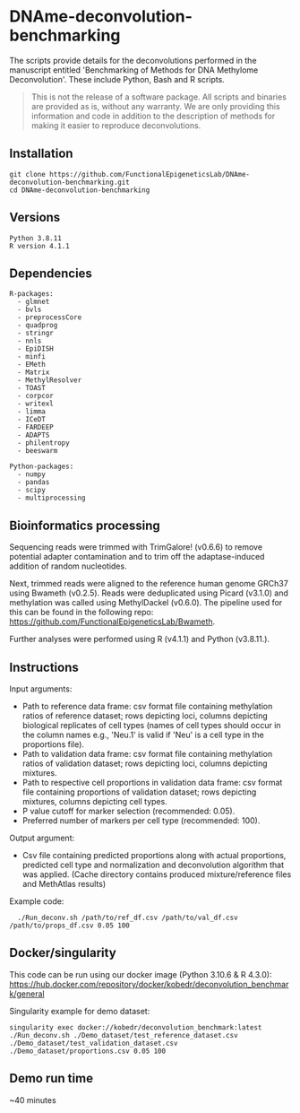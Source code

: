 # DNAme-deconvolution-benchmarking

The scripts provide details for the deconvolutions performed in the manuscript entitled 'Benchmarking of Methods for DNA Methylome Deconvolution'. These include Python, Bash and R scripts.

> This is not the release of a software package. All scripts and binaries are provided as is, without any warranty. We are only providing this information and code in addition to the description of methods for making it easier to reproduce deconvolutions.

## Installation
```
git clone https://github.com/FunctionalEpigeneticsLab/DNAme-deconvolution-benchmarking.git
cd DNAme-deconvolution-benchmarking
```

## Versions
```
Python 3.8.11
R version 4.1.1
```
## Dependencies
```
R-packages:
  - glmnet
  - bvls
  - preprocessCore
  - quadprog
  - stringr
  - nnls
  - EpiDISH
  - minfi
  - EMeth
  - Matrix
  - MethylResolver
  - TOAST
  - corpcor
  - writexl
  - limma
  - ICeDT
  - FARDEEP
  - ADAPTS
  - philentropy
  - beeswarm

Python-packages:
  - numpy
  - pandas
  - scipy
  - multiprocessing
```


## Bioinformatics processing

Sequencing reads were trimmed with TrimGalore! (v0.6.6) to remove potential adapter contamination and to trim off the adaptase-induced addition of random nucleotides. 

Next, trimmed reads were aligned to the reference human genome GRCh37 using Bwameth (v0.2.5). Reads were deduplicated using Picard (v3.1.0) and methylation was called using MethylDackel (v0.6.0). The pipeline used for this can be found in the following repo: https://github.com/FunctionalEpigeneticsLab/Bwameth.

Further analyses were performed using R (v4.1.1) and Python (v3.8.11.).

## Instructions
Input arguments:
  - Path to reference data frame: csv format file containing methylation ratios of reference dataset; rows depicting loci, columns depicting biological replicates of cell types (names of cell types should occur in the column names e.g., 'Neu.1' is valid if 'Neu' is a cell type in the proportions file).
  - Path to validation data frame: csv format file containing methylation ratios of validation dataset; rows depicting loci, columns depicting mixtures.
  - Path to respective cell proportions in validation data frame:  csv format file containing proportions of validation dataset; rows depicting mixtures, columns depicting cell types.
  - P value cutoff for marker selection (recommended: 0.05).
  - Preferred number of markers per cell type (recommended: 100).

Output argument:
  - Csv file containing predicted proportions along with actual proportions, predicted cell type and normalization and deconvolution algorithm that was applied.
    (Cache directory contains produced mixture/reference files and MethAtlas results)

Example code:
```
  ./Run_deconv.sh /path/to/ref_df.csv /path/to/val_df.csv /path/to/props_df.csv 0.05 100
```
## Docker/singularity

This code can be run using our docker image (Python 3.10.6 & R 4.3.0): https://hub.docker.com/repository/docker/kobedr/deconvolution_benchmark/general

Singularity example for demo dataset:
```
singularity exec docker://kobedr/deconvolution_benchmark:latest ./Run_deconv.sh ./Demo_dataset/test_reference_dataset.csv ./Demo_dataset/test_validation_dataset.csv ./Demo_dataset/proportions.csv 0.05 100
```
## Demo run time

~40 minutes


